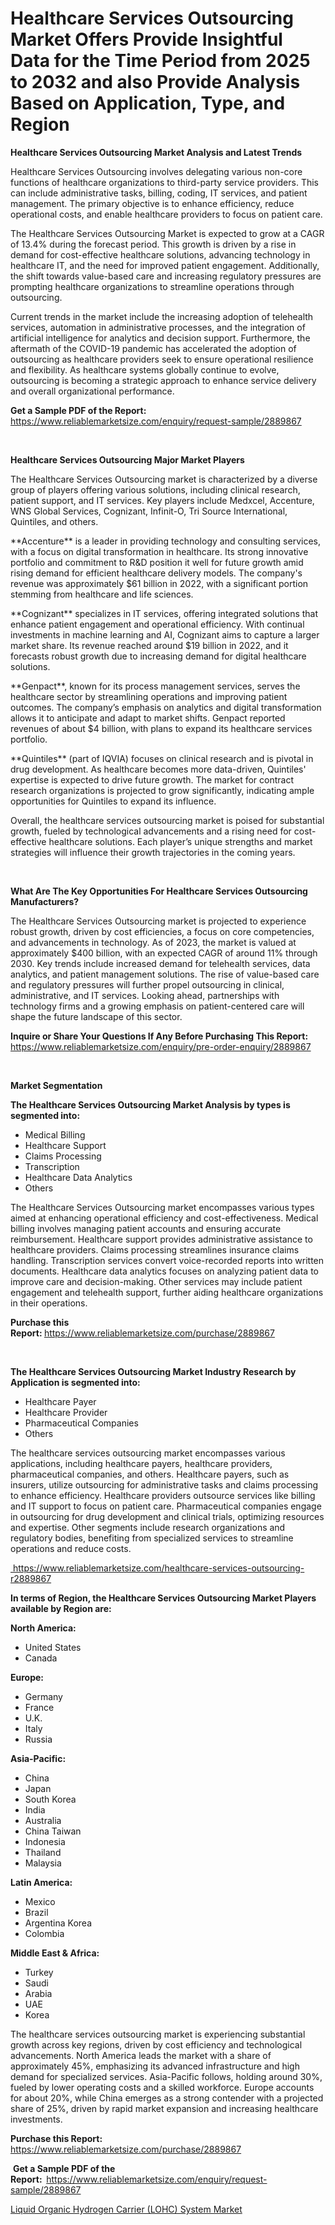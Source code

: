 <p><h1>Healthcare Services Outsourcing Market Offers Provide Insightful Data for the Time Period from 2025 to 2032 and also Provide Analysis Based on Application, Type, and Region</h1></p><p><strong>Healthcare Services Outsourcing Market Analysis and Latest Trends</strong></p>
<p><p>Healthcare Services Outsourcing involves delegating various non-core functions of healthcare organizations to third-party service providers. This can include administrative tasks, billing, coding, IT services, and patient management. The primary objective is to enhance efficiency, reduce operational costs, and enable healthcare providers to focus on patient care.</p><p>The Healthcare Services Outsourcing Market is expected to grow at a CAGR of 13.4% during the forecast period. This growth is driven by a rise in demand for cost-effective healthcare solutions, advancing technology in healthcare IT, and the need for improved patient engagement. Additionally, the shift towards value-based care and increasing regulatory pressures are prompting healthcare organizations to streamline operations through outsourcing.</p><p>Current trends in the market include the increasing adoption of telehealth services, automation in administrative processes, and the integration of artificial intelligence for analytics and decision support. Furthermore, the aftermath of the COVID-19 pandemic has accelerated the adoption of outsourcing as healthcare providers seek to ensure operational resilience and flexibility. As healthcare systems globally continue to evolve, outsourcing is becoming a strategic approach to enhance service delivery and overall organizational performance.</p></p>
<p><strong>Get a Sample PDF of the Report:&nbsp;</strong> <a href="https://www.reliablemarketsize.com/enquiry/request-sample/2889867?utm_campaign=3120&utm_medium=2&utm_source=Github&utm_content=ia&utm_term=14032025&utm_id=healthcare-services-outsourcing">https://www.reliablemarketsize.com/enquiry/request-sample/2889867</a></p>
<p>&nbsp;</p>
<p><strong>Healthcare Services Outsourcing Major Market Players</strong></p>
<p><p>The Healthcare Services Outsourcing market is characterized by a diverse group of players offering various solutions, including clinical research, patient support, and IT services. Key players include Medxcel, Accenture, WNS Global Services, Cognizant, Infinit-O, Tri Source International, Quintiles, and others.</p><p>**Accenture** is a leader in providing technology and consulting services, with a focus on digital transformation in healthcare. Its strong innovative portfolio and commitment to R&D position it well for future growth amid rising demand for efficient healthcare delivery models. The company's revenue was approximately $61 billion in 2022, with a significant portion stemming from healthcare and life sciences.</p><p>**Cognizant** specializes in IT services, offering integrated solutions that enhance patient engagement and operational efficiency. With continual investments in machine learning and AI, Cognizant aims to capture a larger market share. Its revenue reached around $19 billion in 2022, and it forecasts robust growth due to increasing demand for digital healthcare solutions.</p><p>**Genpact**, known for its process management services, serves the healthcare sector by streamlining operations and improving patient outcomes. The company’s emphasis on analytics and digital transformation allows it to anticipate and adapt to market shifts. Genpact reported revenues of about $4 billion, with plans to expand its healthcare services portfolio.</p><p>**Quintiles** (part of IQVIA) focuses on clinical research and is pivotal in drug development. As healthcare becomes more data-driven, Quintiles' expertise is expected to drive future growth. The market for contract research organizations is projected to grow significantly, indicating ample opportunities for Quintiles to expand its influence.</p><p>Overall, the healthcare services outsourcing market is poised for substantial growth, fueled by technological advancements and a rising need for cost-effective healthcare solutions. Each player’s unique strengths and market strategies will influence their growth trajectories in the coming years.</p></p>
<p>&nbsp;</p>
<p><strong>What Are The Key Opportunities For Healthcare Services Outsourcing Manufacturers?</strong></p>
<p><p>The Healthcare Services Outsourcing market is projected to experience robust growth, driven by cost efficiencies, a focus on core competencies, and advancements in technology. As of 2023, the market is valued at approximately $400 billion, with an expected CAGR of around 11% through 2030. Key trends include increased demand for telehealth services, data analytics, and patient management solutions. The rise of value-based care and regulatory pressures will further propel outsourcing in clinical, administrative, and IT services. Looking ahead, partnerships with technology firms and a growing emphasis on patient-centered care will shape the future landscape of this sector.</p></p>
<p><strong>Inquire or Share Your Questions If Any Before Purchasing This Report:</strong> <a href="https://www.reliablemarketsize.com/enquiry/pre-order-enquiry/2889867?utm_campaign=3120&utm_medium=2&utm_source=Github&utm_content=ia&utm_term=14032025&utm_id=healthcare-services-outsourcing">https://www.reliablemarketsize.com/enquiry/pre-order-enquiry/2889867</a></p>
<p>&nbsp;</p>
<p><strong>Market Segmentation</strong></p>
<p><strong>The Healthcare Services Outsourcing Market Analysis by types is segmented into:</strong></p>
<p><ul><li>Medical Billing</li><li>Healthcare Support</li><li>Claims Processing</li><li>Transcription</li><li>Healthcare Data Analytics</li><li>Others</li></ul></p>
<p><p>The Healthcare Services Outsourcing market encompasses various types aimed at enhancing operational efficiency and cost-effectiveness. Medical billing involves managing patient accounts and ensuring accurate reimbursement. Healthcare support provides administrative assistance to healthcare providers. Claims processing streamlines insurance claims handling. Transcription services convert voice-recorded reports into written documents. Healthcare data analytics focuses on analyzing patient data to improve care and decision-making. Other services may include patient engagement and telehealth support, further aiding healthcare organizations in their operations.</p></p>
<p><strong>Purchase this Report:&nbsp;</strong><a href="https://www.reliablemarketsize.com/purchase/2889867?utm_campaign=3120&utm_medium=2&utm_source=Github&utm_content=ia&utm_term=14032025&utm_id=healthcare-services-outsourcing">https://www.reliablemarketsize.com/purchase/2889867</a></p>
<p>&nbsp;</p>
<p><strong>The Healthcare Services Outsourcing Market Industry Research by Application is segmented into:</strong></p>
<p><ul><li>Healthcare Payer</li><li>Healthcare Provider</li><li>Pharmaceutical Companies</li><li>Others</li></ul></p>
<p><p>The healthcare services outsourcing market encompasses various applications, including healthcare payers, healthcare providers, pharmaceutical companies, and others. Healthcare payers, such as insurers, utilize outsourcing for administrative tasks and claims processing to enhance efficiency. Healthcare providers outsource services like billing and IT support to focus on patient care. Pharmaceutical companies engage in outsourcing for drug development and clinical trials, optimizing resources and expertise. Other segments include research organizations and regulatory bodies, benefiting from specialized services to streamline operations and reduce costs.</p></p>
<p><a href="https://www.reliablemarketsize.com/healthcare-services-outsourcing-r2889867?utm_campaign=3120&utm_medium=2&utm_source=Github&utm_content=ia&utm_term=14032025&utm_id=healthcare-services-outsourcing">&nbsp;https://www.reliablemarketsize.com/healthcare-services-outsourcing-r2889867</a></p>
<p><strong>In terms of Region, the Healthcare Services Outsourcing Market Players available by Region are:</strong></p>
<p>
    <p> <strong> North America: </strong>
        <ul>
            <li>United States</li>
            <li>Canada</li>
        </ul>
        </p> 
    <p> <strong> Europe: </strong>
        <ul>
            <li>Germany</li>
            <li>France</li>
            <li>U.K.</li>
            <li>Italy</li>
            <li>Russia</li>
        </ul>
        </p> 
    <p> <strong> Asia-Pacific: </strong>
        <ul>
            <li>China</li>
            <li>Japan</li>
            <li>South Korea</li>
            <li>India</li>
            <li>Australia</li>
            <li>China Taiwan</li>
            <li>Indonesia</li>
            <li>Thailand</li>
            <li>Malaysia</li>
        </ul>
        </p> 
    <p> <strong> Latin America: </strong>
        <ul>
            <li>Mexico</li>
            <li>Brazil</li>
            <li>Argentina Korea</li>
            <li>Colombia</li>
        </ul>
        </p> 
    <p> <strong> Middle East & Africa: </strong>
        <ul>
            <li>Turkey</li>
            <li>Saudi</li>
            <li>Arabia</li>
            <li>UAE</li>
            <li>Korea</li>
        </ul>
    </p>
    </p>
<p><p>The healthcare services outsourcing market is experiencing substantial growth across key regions, driven by cost efficiency and technological advancements. North America leads the market with a share of approximately 45%, emphasizing its advanced infrastructure and high demand for specialized services. Asia-Pacific follows, holding around 30%, fueled by lower operating costs and a skilled workforce. Europe accounts for about 20%, while China emerges as a strong contender with a projected share of 25%, driven by rapid market expansion and increasing healthcare investments.</p></p>
<p><strong>Purchase this Report: </strong><a href="https://www.reliablemarketsize.com/purchase/2889867?utm_campaign=3120&utm_medium=2&utm_source=Github&utm_content=ia&utm_term=14032025&utm_id=healthcare-services-outsourcing">https://www.reliablemarketsize.com/purchase/2889867</a></p>
<p>&nbsp;<strong>Get a Sample PDF of the Report:&nbsp;&nbsp;</strong><a href="https://www.reliablemarketsize.com/enquiry/request-sample/2889867?utm_campaign=3120&utm_medium=2&utm_source=Github&utm_content=ia&utm_term=14032025&utm_id=healthcare-services-outsourcing">https://www.reliablemarketsize.com/enquiry/request-sample/2889867</a></p>
<p><strong></strong></p>
<p><p><a href="https://github.com/deyniphytic/Market-Research-Report-List-1/blob/main/liquid-organic-hydrogen-carrier-lohc-system-market.md?utm_campaign=3120&utm_medium=2&utm_source=Github&utm_content=ia&utm_term=14032025&utm_id=healthcare-services-outsourcing">Liquid Organic Hydrogen Carrier (LOHC) System Market</a></p></p>